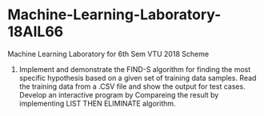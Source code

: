 # Machine-Learning-Laboratory-18AIL66
Machine Learning Laboratory for 6th Sem VTU 2018 Scheme

1. Implement and demonstrate the FIND-S algorithm for finding the most specific hypothesis based on a given set of training data samples. Read the training data from a .CSV file and show the output for test cases. Develop an interactive program by Compareing the result by implementing LIST THEN ELIMINATE algorithm.
